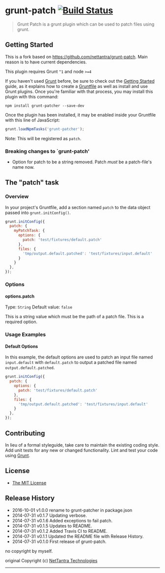 # grunt-patch [![Build Status](https://travis-ci.org/leider/grunt-patch.svg?branch=master)](https://travis-ci.org/leider/grunt-patch.svg?branch=master)

> Grunt Patch is a grunt plugin which can be used to patch files using grunt.

## Getting Started
This is a fork based on https://github.com/nettantra/grunt-patch. Main reason is to have current dependencies.

This plugin requires Grunt `^1` and node `>=4`

If you haven't used [Grunt](http://gruntjs.com/) before, be sure to check out the [Getting Started](http://gruntjs.com/getting-started) guide, as it explains how to create a [Gruntfile](http://gruntjs.com/sample-gruntfile) as well as install and use Grunt plugins. Once you're familiar with that process, you may install this plugin with this command:

```shell
npm install grunt-patcher --save-dev
```

Once the plugin has been installed, it may be enabled inside your Gruntfile with this line of JavaScript:

```js
grunt.loadNpmTasks('grunt-patcher');
```
Note: This will be registered as `patch`.

### Breaking changes to `grunt-patch'
* Option for patch to be a string removed. Patch *must* be a patch-file's name now.

## The "patch" task

### Overview
In your project's Gruntfile, add a section named `patch` to the data object passed into `grunt.initConfig()`.

```js
grunt.initConfig({
  patch: {
    myPatchTask: {
      options: {
        patch: 'test/fixtures/default.patch'
      },
      files: {
        'tmp/output.default.patched': 'test/fixtures/input.default'
      }
    }
  },
});
```

### Options

#### options.patch
Type: `String`
Default value: `false`

This is a string value which must be the path of a patch file. This is a required option.

### Usage Examples

#### Default Options
In this example, the default options are used to patch an input file named `input.default` with `default.patch` to output a patched file named `output.default.patched`.

```js
grunt.initConfig({
  patch: {
    options: {
      patch: 'test/fixtures/default.patch'
    },
    files: {
      'tmp/output.default.patched': 'test/fixtures/input.default'
    }
  },
});
```

## Contributing
In lieu of a formal styleguide, take care to maintain the existing coding style. Add unit tests for any new or changed functionality. Lint and test your code using [Grunt](http://gruntjs.com/).


## License

  - [The MIT License](http://opensource.org/licenses/MIT)


## Release History
 * 2016-10-01   v1.0.0 rename to grunt-patcher in package.json
 * 2014-07-31   v0.1.7  Updating verbose.
 * 2014-07-31	v0.1.6	Added exceptions to fail patch.
 * 2014-07-31	v0.1.5	Updates to README.
 * 2014-07-31	v0.1.2	Added Travis CI to README.
 * 2014-07-31	v0.1.1	Updated the README file with Release History.
 * 2014-07-31	v0.1.0	First release of grunt-patch.

no copyright by myself.

original Copyright (c) [NetTantra Technologies](http://www.nettantra.com/)

---

